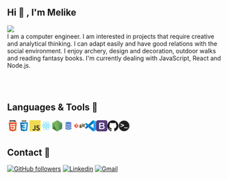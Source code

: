 ## Hi 👋 , I'm Melike

<img align="left" style="width: 150px" src="https://media0.giphy.com/media/XGhTPVMgzLv7s2TOE6/giphy.gif?cid=ecf05e47o2j77fl1wqfq5hidq34e7j7r49ybthmqs9z8ejrx&rid=giphy.gif&ct=g">
<p> <br /> I am a computer engineer. I am interested in projects that require creative and analytical thinking. I can adapt easily and have good relations with the social environment. I enjoy archery, design and decoration, outdoor walks and reading fantasy books. I'm currently dealing with JavaScript, React and Node.js.</p>

<br />
<br />

## Languages & Tools 🧰

<img align="left" alt="HTML5" width="26px" src="https://raw.githubusercontent.com/github/explore/80688e429a7d4ef2fca1e82350fe8e3517d3494d/topics/html/html.png" />
<img align="left" alt="CSS3" width="26px" src="https://raw.githubusercontent.com/github/explore/80688e429a7d4ef2fca1e82350fe8e3517d3494d/topics/css/css.png" />
<img align="left" alt="JavaScript" width="26px" src="https://raw.githubusercontent.com/github/explore/80688e429a7d4ef2fca1e82350fe8e3517d3494d/topics/javascript/javascript.png" />
<img align="left" alt="React" width="26px" src="https://raw.githubusercontent.com/github/explore/80688e429a7d4ef2fca1e82350fe8e3517d3494d/topics/react/react.png" />
<img align="left" alt="Node.js" width="26px" src="https://raw.githubusercontent.com/github/explore/80688e429a7d4ef2fca1e82350fe8e3517d3494d/topics/nodejs/nodejs.png" />
<img align="left" alt="SQL" width="26px" src="https://raw.githubusercontent.com/github/explore/80688e429a7d4ef2fca1e82350fe8e3517d3494d/topics/sql/sql.png" />
<img align="left" alt="Git" width="26px" src="https://raw.githubusercontent.com/github/explore/80688e429a7d4ef2fca1e82350fe8e3517d3494d/topics/git/git.png" />
<img align="left" alt="Visual Studio Code" width="26px" src="https://raw.githubusercontent.com/github/explore/80688e429a7d4ef2fca1e82350fe8e3517d3494d/topics/visual-studio-code/visual-studio-code.png" />
<img align="left" alt="Bootstrap" width="26px" src="https://raw.githubusercontent.com/github/explore/80688e429a7d4ef2fca1e82350fe8e3517d3494d/topics/bootstrap/bootstrap.png" />
<img align="left" alt="GitHub" width="26px" src="https://raw.githubusercontent.com/github/explore/78df643247d429f6cc873026c0622819ad797942/topics/github/github.png" />
<img align="left" alt="Terminal" width="26px" src="https://raw.githubusercontent.com/github/explore/80688e429a7d4ef2fca1e82350fe8e3517d3494d/topics/terminal/terminal.png" />

<br />
<br />

## Contact 📧

[![GitHub followers](https://img.shields.io/github/followers/melikeg.svg?style=social&label=Follow&maxAge=2592000)](https://github.com/melikeg?tab=followers)
[![Linkedin](https://img.shields.io/badge/-LinkedIn-blue?style=flat&logo=Linkedin&logoColor=white)](https://www.linkedin.com/in/melike-g%C3%B6rg%C3%BCl%C3%BC-74ba241b6/)
[![Gmail](https://img.shields.io/badge/-Gmail-c14438?style=flat&logo=Gmail&logoColor=white)](mailto:mail@melikegorgulu.119@gmail.com)





<!--
- 🔭 I’m currently working on ...
- 🌱 I’m currently learning ...
- 👯 I’m looking to collaborate on ...
- 🤔 I’m looking for help with ...
- 💬 Ask me about ...
- 📫 How to reach me: ...
- 😄 Pronouns: ...
- ⚡ Fun fact: ...
-->
